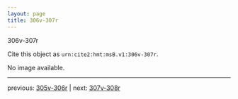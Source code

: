 ```yaml
---
layout: page
title: 306v-307r
---
```


306v-307r

Cite this object as `urn:cite2:hmt:msB.v1:306v-307r`.

No image available. 



---

previous: [305v-306r](../305v-306r/) | next: [307v-308r](../307v-308r/)